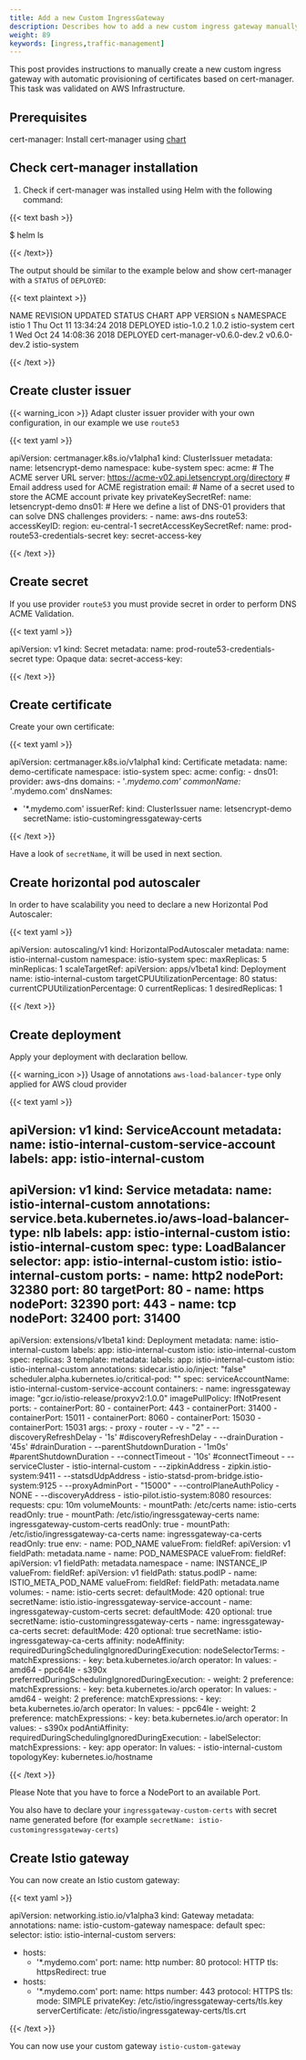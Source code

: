 ```yaml
---
title: Add a new Custom IngressGateway
description: Describes how to add a new custom ingress gateway manually.
weight: 89
keywords: [ingress,traffic-management]
---
```


This post provides instructions to manually create a new custom ingress gateway with automatic provisioning of certificates based on cert-manager.
This task was validated on AWS Infrastructure.

## Prerequisites

cert-manager: Install cert-manager using [chart](https://github.com/helm/charts/tree/master/stable/cert-manager)

## Check cert-manager installation

1. Check if cert-manager was installed using Helm with the following command:

{{< text bash >}}

$ helm ls

{{< /text>}}

The output should be similar to the example below and show cert-manager with a `STATUS` of `DEPLOYED`:

{{< text plaintext >}}

NAME   REVISION UPDATED                  STATUS   CHART                     APP VERSION  s NAMESPACE
istio     1     Thu Oct 11 13:34:24 2018 DEPLOYED istio-1.0.2               1.0.2         istio-system
cert      1     Wed Oct 24 14:08:36 2018 DEPLOYED cert-manager-v0.6.0-dev.2 v0.6.0-dev.2  istio-system

{{< /text >}}

## Create cluster issuer

{{< warning_icon >}} Adapt cluster issuer provider with your own configuration, in our example we use `route53`

{{< text yaml >}}

apiVersion: certmanager.k8s.io/v1alpha1
kind: ClusterIssuer
metadata:
  name: letsencrypt-demo
  namespace: kube-system
spec:
  acme:
    # The ACME server URL
    server: https://acme-v02.api.letsencrypt.org/directory
    # Email address used for ACME registration
    email: <REDACTED>
    # Name of a secret used to store the ACME account private key
    privateKeySecretRef:
      name: letsencrypt-demo
    dns01:
      # Here we define a list of DNS-01 providers that can solve DNS challenges
      providers:
      - name: aws-dns
        route53:
          accessKeyID: <REDACTED>
          region: eu-central-1
          secretAccessKeySecretRef:
            name: prod-route53-credentials-secret
            key: secret-access-key

{{< /text >}}

## Create secret

If you use provider `route53` you must provide secret in order to perform DNS ACME Validation.

{{< text yaml >}}

apiVersion: v1
kind: Secret
metadata:
  name: prod-route53-credentials-secret
type: Opaque
data:
  secret-access-key: <REDACTED BASE64>

{{< /text >}}

## Create certificate

Create your own certificate:

{{< text yaml >}}

apiVersion: certmanager.k8s.io/v1alpha1
kind: Certificate
metadata:
  name: demo-certificate
  namespace: istio-system
spec:
  acme:
    config:
    - dns01:
        provider: aws-dns
      domains:
      - '*.mydemo.com'
  commonName: '*.mydemo.com'
  dnsNames:
  - '*.mydemo.com'
  issuerRef:
    kind: ClusterIssuer
    name: letsencrypt-demo
  secretName: istio-customingressgateway-certs

{{< /text >}}

Have a look of `secretName`, it will be used in next section.

## Create horizontal pod autoscaler

In order to have scalability you need to declare a new Horizontal Pod Autoscaler:

{{< text yaml >}}

apiVersion: autoscaling/v1
kind: HorizontalPodAutoscaler
metadata:
  name: istio-internal-custom
  namespace: istio-system
spec:
  maxReplicas: 5
  minReplicas: 1
  scaleTargetRef:
    apiVersion: apps/v1beta1
    kind: Deployment
    name: istio-internal-custom
  targetCPUUtilizationPercentage: 80
status:
  currentCPUUtilizationPercentage: 0
  currentReplicas: 1
  desiredReplicas: 1

{{< /text >}}

## Create deployment

Apply your deployment with declaration bellow.

{{< warning_icon >}} Usage of annotations `aws-load-balancer-type` only applied for AWS cloud provider

{{< text yaml >}}

apiVersion: v1
kind: ServiceAccount
metadata:
  name: istio-internal-custom-service-account
  labels:
    app: istio-internal-custom
---
apiVersion: v1
kind: Service
metadata:
  name: istio-internal-custom
  annotations:
    service.beta.kubernetes.io/aws-load-balancer-type: nlb
  labels:
    app: istio-internal-custom
    istio: istio-internal-custom
spec:
  type: LoadBalancer
  selector:
    app: istio-internal-custom
    istio: istio-internal-custom
  ports:
    -
      name: http2
      nodePort: 32380
      port: 80
      targetPort: 80
    -
      name: https
      nodePort: 32390
      port: 443
    -
      name: tcp
      nodePort: 32400
      port: 31400
---
apiVersion: extensions/v1beta1
kind: Deployment
metadata:
  name: istio-internal-custom
  labels:
    app: istio-internal-custom
    istio: istio-internal-custom
spec:
  replicas: 3
  template:
    metadata:
      labels:
        app: istio-internal-custom
        istio: istio-internal-custom
      annotations:
        sidecar.istio.io/inject: "false"
        scheduler.alpha.kubernetes.io/critical-pod: ""
    spec:
      serviceAccountName: istio-internal-custom-service-account
      containers:
        - name: ingressgateway
          image: "gcr.io/istio-release/proxyv2:1.0.0"
          imagePullPolicy: IfNotPresent
          ports:
            - containerPort: 80
            - containerPort: 443
            - containerPort: 31400
            - containerPort: 15011
            - containerPort: 8060
            - containerPort: 15030
            - containerPort: 15031
          args:
          - proxy
          - router
          - -v
          - "2"
          - --discoveryRefreshDelay
          - '1s' #discoveryRefreshDelay
          - --drainDuration
          - '45s' #drainDuration
          - --parentShutdownDuration
          - '1m0s' #parentShutdownDuration
          - --connectTimeout
          - '10s' #connectTimeout
          - --serviceCluster
          - istio-internal-custom
          - --zipkinAddress
          - zipkin.istio-system:9411
          - --statsdUdpAddress
          - istio-statsd-prom-bridge.istio-system:9125
          - --proxyAdminPort
          - "15000"
          - --controlPlaneAuthPolicy
          - NONE
          - --discoveryAddress
          - istio-pilot.istio-system:8080
          resources:
            requests:
              cpu: 10m
          volumeMounts:
          - mountPath: /etc/certs
            name: istio-certs
            readOnly: true
          - mountPath: /etc/istio/ingressgateway-certs
            name: ingressgateway-custom-certs
            readOnly: true
          - mountPath: /etc/istio/ingressgateway-ca-certs
            name: ingressgateway-ca-certs
            readOnly: true
          env:
          - name: POD_NAME
            valueFrom:
              fieldRef:
                apiVersion: v1
                fieldPath: metadata.name
          - name: POD_NAMESPACE
            valueFrom:
              fieldRef:
                apiVersion: v1
                fieldPath: metadata.namespace
          - name: INSTANCE_IP
            valueFrom:
              fieldRef:
                apiVersion: v1
                fieldPath: status.podIP
          - name: ISTIO_META_POD_NAME
            valueFrom:
              fieldRef:
                fieldPath: metadata.name
      volumes:
      - name: istio-certs
        secret:
          defaultMode: 420
          optional: true
          secretName: istio.istio-ingressgateway-service-account
      - name: ingressgateway-custom-certs
        secret:
          defaultMode: 420
          optional: true
          secretName: istio-customingressgateway-certs
      - name: ingressgateway-ca-certs
        secret:
          defaultMode: 420
          optional: true
          secretName: istio-ingressgateway-ca-certs
      affinity:
        nodeAffinity:
          requiredDuringSchedulingIgnoredDuringExecution:
            nodeSelectorTerms:
            - matchExpressions:
              - key: beta.kubernetes.io/arch
                operator: In
                values:
                - amd64
                - ppc64le
                - s390x
          preferredDuringSchedulingIgnoredDuringExecution:
          - weight: 2
            preference:
              matchExpressions:
              - key: beta.kubernetes.io/arch
                operator: In
                values:
                - amd64
          - weight: 2
            preference:
              matchExpressions:
              - key: beta.kubernetes.io/arch
                operator: In
                values:
                - ppc64le
          - weight: 2
            preference:
              matchExpressions:
              - key: beta.kubernetes.io/arch
                operator: In
                values:
                - s390x
        podAntiAffinity:
          requiredDuringSchedulingIgnoredDuringExecution:
          - labelSelector:
              matchExpressions:
              - key: app
                operator: In
                values:
                - istio-internal-custom
            topologyKey: kubernetes.io/hostname

{{< /text >}}

Please Note that you have to force a NodePort to an available Port.

You also have to declare your `ingressgateway-custom-certs` with secret name generated before (for example `secretName: istio-customingressgateway-certs`)

## Create Istio gateway

You can now create an Istio custom gateway:

{{< text yaml >}}

apiVersion: networking.istio.io/v1alpha3
kind: Gateway
metadata:
  annotations:
  name: istio-custom-gateway
  namespace: default
spec:
  selector:
    istio: istio-internal-custom
  servers:
  - hosts:
    - '*.mydemo.com'
    port:
      name: http
      number: 80
      protocol: HTTP
    tls:
      httpsRedirect: true
  - hosts:
    - '*.mydemo.com'
    port:
      name: https
      number: 443
      protocol: HTTPS
    tls:
      mode: SIMPLE
      privateKey: /etc/istio/ingressgateway-certs/tls.key
      serverCertificate: /etc/istio/ingressgateway-certs/tls.crt

{{< /text >}}

You can now use your custom gateway `istio-custom-gateway`
